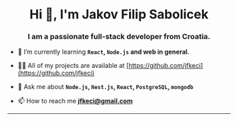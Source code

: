 <h1 align="center">Hi 👋, I'm Jakov Filip Sabolicek</h1>
<h3 align="center">I am a passionate full-stack developer from Croatia.</h3>

- 🌱 I’m currently learning **`React`, `Node.js` and web in general.**

- 👨‍💻 All of my projects are available at [https://github.com/jfkeci](https://github.com/jfkeci)

- 💬 Ask me about **`Node.js`, `Nest.js`, `React`, `PostgreSQL`, `mongodb`**

- 📫 How to reach me **jfkeci@gmail.com**

<hr/>

